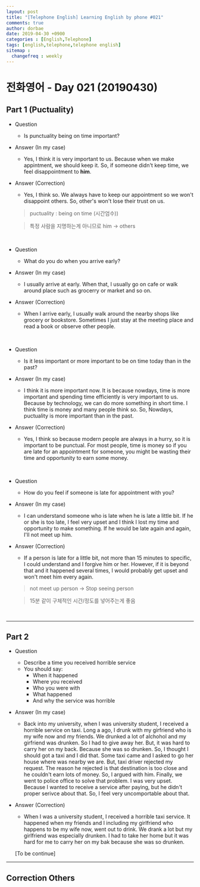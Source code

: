 ```yaml
---
layout: post
title: "[Telephone English] Learning English by phone #021"
comments: true
author: dorbae
date: 2019-04-30 +0900
categories : [English,Telephone]
tags: [english,telephone,telephone english]
sitemap :
  changefreq : weekly
---
```


# 전화영어 - Day 021 (20190430)

## Part 1 (Puctuality)

* Question
    * Is punctuality being on time important?

* Answer (In my case)
    * Yes, I think it is very important to us. Because when we make appintment, we should keep it. So, if someone didn't keep time, we feel disappointment to **him**.

* Answer (Correction)
    * Yes, I think so. We always have to keep our appointment so we won't disappoint others. So, other's won't lose their trust on us.

    > puctuality : being on time (시간엄수))

    > 특정 사람을 지명하는게 아니므로 him -> others

<br />

* Question
    * What do you do when you arrive early?

* Answer (In my case)
    * I usually arrive at early. When that, I usually go on cafe or walk around place such as grocerry or market and so on.

* Answer (Correction)
    * When I arrive early, I usually walk around the nearby shops like grocery or bookstore. Sometimes I just stay at the meeting place and read a book or observe other people.

<br />

* Question
    * Is it less important or more important to be on time today than in the past?

* Answer (In my case)
    * I think it is more important now. It is because nowdays, time is more important and spending time efficiently is very important to us. Because by technology, we can do more something in short time. I think time is money and many people think so. So, Nowdays, puctuality is more important than in the past.
 
* Answer (Correction)
    * Yes, I think so because modern people are always in a hurry, so it is important to be punctual. For most  people, time is money so if you are late for an appointment for someone, you might be wasting their time and opportunity to earn some money.

<br />

* Question
    * How do you feel if someone is late for appointment with you?

* Answer (In my case)
    * I can understand someone who is late when he is late a little bit. If he or she is too late, I feel very upset and I think I lost my time and opportunity to make something. If he would be late again and again, I'll not meet up him.

* Answer (Correction)
    * If a person is late for a little bit, not more than 15 minutes to specific, I could understand and I forgive him or her. However, if it is beyond that and it happened several times, I would probably get upset and won't meet him every again. 

    > not meet up person -> Stop seeing person

    > 15분 같이 구체적인 시간/정도를 넣어주는게 좋음

<br />

-------

## Part 2
* Question
    * Describe a time you received horrible service
    * You should say: 
        * When it happened
        * Where you received
        * Who you were with
        * What happened
        * And why the service was horrible

* Answer (In my case)
    * Back into my university, when I was university student, I received a horrible service on taxi. Long a ago, I drunk with my girfriend who is my wife now and my friends. We drunked a lot of alchohol and my girfriend was drunken. So I had to give away her. But, it was hard to carry her on my back. Because she was so drunken. So, I thought I should got a taxi and I did that. Some taxi came and I asked to go her house where was nearby we are. But, taxi driver rejected my request. The reason he rejected is that destination is too close and he couldn't earn lots of money. So, I argued with him. Finally, we went to police office to solve that problem. I was very upset. Because I wanted to receive a service after paying, but he didn't proper serivce about that. So, I feel very uncomportable about that.

* Answer (Correction)
    * When I was a university student, I received a horrible taxi service. It happened when my friends and I including my girlfriend who happens to be my wife now, went out to drink. We drank a lot but my girlfriend was especially drunken. I had to take her home but it was hard for me to carry her on my bak because she was so drunken.

    [To be continue]

------

## Correction Others
